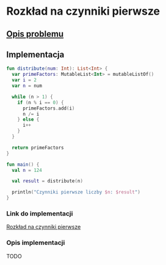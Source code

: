 # Rozkład na czynniki pierwsze

## [Opis problemu](../../../../algorithms/integers/prime-factors.md)


## Implementacja

```kotlin
fun distribute(num: Int): List<Int> {
  var primeFactors: MutableList<Int> = mutableListOf()
  var i = 2
  var n = num

  while (n > 1) {
    if (n % i == 0) {
      primeFactors.add(i)
      n /= i
    } else {
      i++
    }
  }

  return primeFactors
}

fun main() {
  val n = 124

  val result = distribute(n)

  println("Czynniki pierwsze liczby $n: $result")
}
```

### Link do implementacji

[Rozkład na czynniki pierwsze](https://ideone.com/VAB2Jl)

### Opis implementacji

TODO
